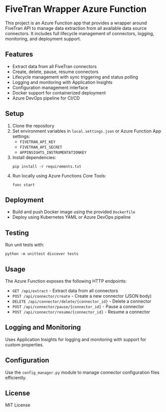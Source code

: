 # FiveTran Wrapper Azure Function

This project is an Azure Function app that provides a wrapper around FiveTran API to manage data extraction from all available data source connectors. It includes full lifecycle management of connectors, logging, monitoring, and deployment support.

## Features

- Extract data from all FiveTran connectors
- Create, delete, pause, resume connectors
- Lifecycle management with sync triggering and status polling
- Logging and monitoring with Application Insights
- Configuration management interface
- Docker support for containerized deployment
- Azure DevOps pipeline for CI/CD

## Setup

1. Clone the repository
2. Set environment variables in `local.settings.json` or Azure Function App settings:
   - `FIVETRAN_API_KEY`
   - `FIVETRAN_API_SECRET`
   - `APPINSIGHTS_INSTRUMENTATIONKEY`
3. Install dependencies:
   ```
   pip install -r requirements.txt
   ```
4. Run locally using Azure Functions Core Tools:
   ```
   func start
   ```

## Deployment

- Build and push Docker image using the provided `Dockerfile`
- Deploy using Kubernetes YAML or Azure DevOps pipeline

## Testing

Run unit tests with:
```
python -m unittest discover tests
```

## Usage

The Azure Function exposes the following HTTP endpoints:

- `GET /api/extract` - Extract data from all connectors
- `POST /api/connector/create` - Create a new connector (JSON body)
- `DELETE /api/connector/delete/{connector_id}` - Delete a connector
- `POST /api/connector/pause/{connector_id}` - Pause a connector
- `POST /api/connector/resume/{connector_id}` - Resume a connector

## Logging and Monitoring

Uses Application Insights for logging and monitoring with support for custom properties.

## Configuration

Use the `config_manager.py` module to manage connector configuration files efficiently.

## License

MIT License
